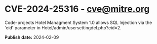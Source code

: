 # CVE-2024-25316 - cve@mitre.org

Code-projects Hotel Managment System 1.0 allows SQL Injection via the 'eid' parameter in Hotel/admin/usersettingdel.php?eid=2.

**Publish date:** 2024-02-09
